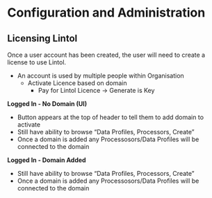 # Configuration and Administration

## Licensing Lintol
Once a user account has been created, the user will need to create a license to use Lintol.

- An account is used by multiple people within Organisation
  - Activate Licence based on domain
    - Pay for Lintol Licence → Generate is Key


**Logged In - No Domain (UI)**

- Button appears at the top of header to tell them to add domain to activate
- Still have ability to browse “Data Profiles, Processors, Create”
- Once a domain is added any  Processosors/Data Profiles will be connected to the domain

**Logged In - Domain Added**

- Still have ability to browse “Data Profiles, Processors, Create”
- Once a domain is added any  Processosors/Data Profiles will be connected to the domain
